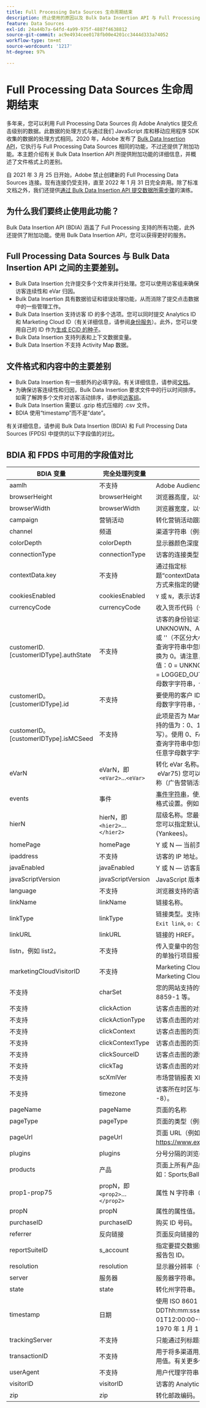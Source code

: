 ```yaml
---
title: Full Processing Data Sources 生命周期结束
description: 终止使用的原因以及 Bulk Data Insertion API 与 Full Processing Data Sources 之间的对比。
feature: Data Sources
exl-id: 24a44b7a-64fd-4a99-975f-4887f4638812
source-git-commit: ac9e4934cee0178fb00e4201cc3444d333a74052
workflow-type: tm+mt
source-wordcount: '1217'
ht-degree: 97%

---
```


# Full Processing Data Sources 生命周期结束

多年来，您可以利用 Full Processing Data Sources 向 Adobe Analytics 提交点击级别的数据。此数据的处理方式与通过我们 JavaScript 库和移动应用程序 SDK 收集的数据的处理方式相同。2020 年，Adobe 发布了 [Bulk Data Insertion API](https://www.adobe.io/apis/experiencecloud/analytics/docs.html#!AdobeDocs/analytics-2.0-apis/master/bdia.md)，它执行与 Full Processing Data Sources 相同的功能，不过还提供了附加功能。本主题介绍有关 Bulk Data Insertion API 所提供附加功能的详细信息，并概述了文件格式上的差别。

自 2021 年 3 月 25 日开始，Adobe 禁止创建新的 Full Processing Data Sources 连接。现有连接仍受支持，直至 2022 年 1 月 31 日完全弃用。除了标准文档之外，我们还提供[通过 Bulk Data Insertion API 提交数据所需步骤](https://adobe.ly/aabdia)的演练。

## 为什么我们要终止使用此功能？

Bulk Data Insertion API (BDIA) 涵盖了 Full Processing 支持的所有功能，此外还提供了附加功能。使用 Bulk Data Insertion API，您可以获得更好的服务。

## Full Processing Data Sources 与 Bulk Data Insertion API 之间的主要差别。

* Bulk Data Insertion 允许提交多个文件来并行处理。您可以使用访客组来确保访客连续性和 eVar 归因。
* Bulk Data Insertion 具有数据验证和错误处理功能，从而消除了提交点击数据中的一些管理工作。
* Bulk Data Insertion 支持访客 ID 的多个选项。您可以同时提交 Analytics ID 和 Marketing Cloud ID（有关详细信息，请参阅[身份服务](https://experienceleague.adobe.com/docs/id-service/using/home.html?lang=zh-Hans)）。此外，您可以使用自己的 ID 作为[生成 ECID 的种子](https://www.adobe.io/apis/experiencecloud/analytics/docs.html#!AdobeDocs/analytics-2.0-apis/master/bdia.md#customer-id-and-experience-cloud-visitor-id-seeds)。
* Bulk Data Insertion 支持列表和上下文数据变量。
* Bulk Data Insertion 不支持 Activity Map 数据。

## 文件格式和内容中的主要差别

* Bulk Data Insertion 有一些额外的必填字段。有关详细信息，请参阅[文档](https://www.adobe.io/apis/experiencecloud/analytics/docs.html#!AdobeDocs/analytics-2.0-apis/master/bdia.md)。
* 为确保访客连续性和归因，Bulk Data Insertion 要求文件中的行以时间排序。如需了解跨多个文件对访客活动排序，请参阅[访客组](https://www.adobe.io/apis/experiencecloud/analytics/docs.html#!AdobeDocs/analytics-2.0-apis/master/bdia.md#visitor-groups)。
* Bulk Data Insertion 需要以 .gzip 格式压缩的 .csv 文件。
* BDIA 使用“timestamp”而不是“date”。

有关详细信息，请参阅 Bulk Data Insertion (BDIA) 和 Full Processing Data Sources (FPDS) 中提供的以下字段值的对比。

## BDIA 和 FPDS 中可用的字段值对比

| BDIA 变量 | 完全处理列变量 | 描述 |
| --- | --- | --- |
| aamlh | 不支持 | Adobe Audience Manager 位置提示。 |
| browserHeight | browserHeight | 浏览器高度，以像素为单位（例如，768） |
| browserWidth | browserWidth | 浏览器宽度，以像素为单位（例如，1024） |
| campaign | 营销活动 | 转化营销活动跟踪代码 |
| channel | 频道 | 渠道字符串（例如，体育专栏） |
| colorDepth | colorDepth | 显示器颜色深度，以位为单位（例如，24） |
| connectionType | connectionType | 访客的连接类型（LAN 或调制解调器） |
| contextData.key | 不支持 | 通过指定标题“contextData.product”或“contextData.color”的方式来指定的键值对。 |
| cookiesEnabled | cookiesEnabled | `Y` 或 `N`，表示访客是否支持第一方会话 Cookie |
| currencyCode | currencyCode | 收入货币代码（例如，`USD`） |
| customerID.[customerIDType].authState | 不支持 | 访客的身份验证状态。支持的值为：0、1、2、UNKNOWN、AUTHENTICATED、LOGGED_OUT 或 &#39;&#39;（不区分大小写）。两个连续的单引号 (&#39;&#39;) 会从查询字符串中忽略该值，这会在发生点击操作时转换为 0。请注意，支持的 authState 数值表示以下值：0 = UNKNOWN，1 = AUTHENTICATED，2 = LOGGED_OUT。customerIDType 可以是任意字母数字字符串，但应视为区分大小写。 |
| customerID。[customerIDType].id | 不支持 | 要使用的客户 ID。customerIDType 可以是任意字母数字字符串，但应视为区分大小写。 |
| customerID。[customerIDType].isMCSeed | 不支持 | 此项是否为 Marketing Cloud 访客 ID 的种子。支持的值为：0、1、TRUE、FALSE、&#39;&#39;（不区分大小写）。使用 0、FALSE 或两个连续的单引号 (&#39;&#39;) 会从查询字符串中忽略该值。customerIDType 可以是任意字母数字字符串，但应视为区分大小写。 |
| eVarN | eVarN，即 `<eVar2>`...`<eVar>` | 转化 eVar 名称。您最多可有 75 个 eVar (eVar1 - eVar75) 您可以指定 eVar 名称 (eVar12) 或友好名称（广告营销活动 3）。 |
| events | 事件 | [事件字符串](https://experienceleague.adobe.com/docs/analytics/implementation/vars/page-vars/events/event-serialization.html#vars)，使用与 s.events 变量相同的语法进行格式设置。例如：scAdd,event1,event7 |
| hierN | hierN，即 `<hier2>`…`</hier2>` | 层级名称。您最多可有 5 个层级 (hier1 - hier5）。您可以指定默认层级名称 `hier2` 或友好名称 (Yankees)。 |
| homePage | homePage | Y 或 N — 当前页面是否为访客的主页。 |
| ipaddress | 不支持 | 访客的 IP 地址。 |
| javaEnabled | javaEnabled | Y 或 N — 访客是否已启用 Java。 |
| javaScriptVersion | javaScriptVersion | JavaScript 版本（例如 1.3）。 |
| language | 不支持 | 浏览器支持的语言。例如：`en-us`。 |
| linkName | linkName | 链接名称。 |
| linkType | linkType | 链接类型。支持的值包括： `d: Download link`, `e: Exit link`, `o: Custom link`。 |
| linkURL | linkURL | 链接的 HREF。 |
| listn，例如 list2。 | 不支持 | 传入变量中的包含分隔的值列表，然后作为报告中的单独行项目报告 |
| marketingCloudVisitorID | 不支持 | Marketing Cloud ID。请参阅[访客识别](https://experienceleague.adobe.com/docs/id-service/using/home.html#id-service-api)和 Marketing Cloud 访客 ID 服务 |
| 不支持 | charSet | 您的网站支持的字符集。例如，UTF-8、ISO-8859-1 等。 |
| 不支持 | clickAction | 访客点击图的对象标识符 (oid) |
| 不支持 | clickActionType | 访客点击图的对象标识符类型 (oidt) |
| 不支持 | clickContext | 访客点击图的页面标识符 (pid) |
| 不支持 | clickContextType | 访客点击图的页面标识符类型 (pidt) |
| 不支持 | clickSourceID | 访客点击图的源索引 (oi) |
| 不支持 | clickTag | 访客点击图的对象标记名称 (ot) |
| 不支持 | scXmlVer | 市场营销报表 XML 请求版本号（例如 1.0）。 |
| 不支持 | timezone | 访客所在时区与格林威治时间的小时差（例如 -8）。 |
| pageName | pageName | 页面的名称 |
| pageType | pageType | 页面的类型（例如，“错误页面”）。 |
| pageUrl | pageUrl | 页面 URL（例如，https://www.example.com/index.html）。 |
| plugins | plugins | 分号分隔的浏览器插件名称列表。 |
| products | 产品 | 页面上所有产品的列表。使用逗号分隔产品。例如：Sports;Ball;1;5.95,Toys; Top;1:1.99。 |
| prop1-prop75 | propN，即 `<prop2>`…`</prop2>` | 属性 N 字符串（例如，体育专栏）。 |
| propN | propN | 属性的属性值。 |
| purchaseID | purchaseID | 购买 ID 号码。 |
| referrer | 反向链接 | 页面反向链接的 URL。 |
| reportSuiteID | s_account | 指定要提交数据的报表包。应使用逗号来分隔多个报告包 ID。 |
| resolution | resolution | 显示器分辨率（例如 1024x768）。 |
| server | 服务器 | 服务器字符串。 |
| state | state | 转化州字符串。 |
| timestamp | 日期 | 使用 ISO 8601 日期格式 YYYY-MM-DDThh:mm:ss±UTC_offset（例如，2021-09-01T12:00:00-07:00），或者 Unix 时间格式（自 1970 年 1 月 1 日以来经过的秒数）。 |
| trackingServer | 不支持 | 只能通过列标题提供。 |
| transactionID | 不支持 | 用于将多渠道用户活动绑定在一起作报告之用的公用值。有关更多信息，请参阅[数据源用户指南](https://experienceleague.adobe.com/docs/analytics/import/data-sources/datasrc-home.html#data-sources)。 |
| userAgent | 不支持 | 用户代理字符串 |
| visitorID | visitorID | 访客的 Analytics ID。请参阅[访客识别](https://experienceleague.adobe.com/docs/id-service/using/home.html)。 |
| zip | zip | 转化邮政编码。 |

